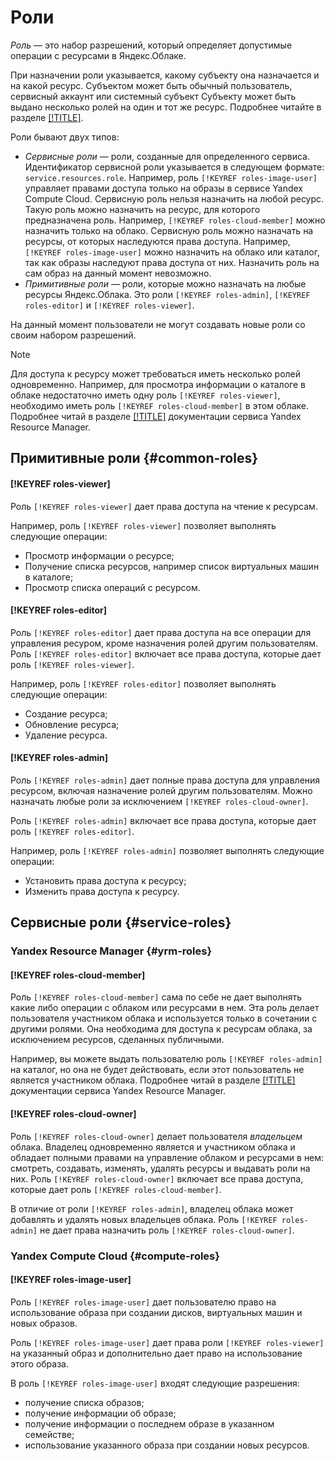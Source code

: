 # Роли

_Роль_ — это набор разрешений, который определяет допустимые операции с ресурсами в Яндекс.Облаке.

При назначении роли указывается, какому субъекту она назначается и на какой ресурс. Субъектом может быть обычный пользователь, сервисный аккаунт или системный субъект Субъекту может быть выдано несколько ролей на один и тот же ресурс. Подробнее читайте в разделе [[!TITLE]](access-bindings.md).

Роли бывают двух типов:
- _Сервисные роли_ — роли, созданные для определенного сервиса. Идентификатор сервисной роли указывается в следующем формате: `service.resources.role`. Например, роль `[!KEYREF roles-image-user]` управляет правами доступа только на образы в сервисе Yandex Compute Cloud.
    Сервисную роль нельзя назначить на любой ресурс. Такую роль можно назначить на ресурс, для которого предназначена роль. Например, `[!KEYREF roles-cloud-member]` можно назначить только на облако.
    Сервисную роль можно назначать на ресурсы, от которых наследуются права доступа. Например, `[!KEYREF roles-image-user]` можно назначить на облако или каталог, так как образы наследуют права доступа от них. Назначить роль на сам образ на данный момент невозможно.
- _Примитивные роли_ — роли, которые можно назначать на любые ресурсы Яндекс.Облака. Это роли `[!KEYREF roles-admin]`, `[!KEYREF roles-editor]` и `[!KEYREF roles-viewer]`.

На данный момент пользователи не могут создавать новые роли со своим набором разрешений.

> [!NOTE]
>
> Для доступа к ресурсу может требоваться иметь несколько ролей одновременно. Например, для просмотра информации о каталоге в облаке недостаточно иметь одну роль `[!KEYREF roles-viewer]`, необходимо иметь роль `[!KEYREF roles-cloud-member]` в этом облаке. Подробнее читай в разделе [[!TITLE]](../../../resource-manager/concepts/resources-hierarchy.md) документации сервиса Yandex Resource Manager.


## Примитивные роли {#common-roles}

#### [!KEYREF roles-viewer]

Роль `[!KEYREF roles-viewer]` дает права доступа на чтение к ресурсам.

Например, роль `[!KEYREF roles-viewer]` позволяет выполнять следующие операции:
- Просмотр информации о ресурсе;
- Получение списка ресурсов, например список виртуальных машин в каталоге;
- Просмотр списка операций с ресурсом.

#### [!KEYREF roles-editor]

Роль `[!KEYREF roles-editor]` дает права доступа на все операции для управления ресуром, кроме назначения ролей другим пользователям. Роль `[!KEYREF roles-editor]` включает все права доступа, которые дает роль `[!KEYREF roles-viewer]`.

Например, роль `[!KEYREF roles-editor]` позволяет выполнять следующие операции:
- Создание ресурса;
- Обновление ресурса;
- Удаление ресурса.

#### [!KEYREF roles-admin]

Роль `[!KEYREF roles-admin]` дает полные права доступа для управления ресурсом, включая назначение ролей другим пользователям. Можно назначать любые роли за исключением `[!KEYREF roles-cloud-owner]`.

Роль `[!KEYREF roles-admin]` включает все права доступа, которые дает роль `[!KEYREF roles-editor]`.

Например, роль `[!KEYREF roles-admin]` позволяет выполнять следующие операции:
- Установить права доступа к ресурсу;
- Изменить права доступа к ресурсу.


## Сервисные роли {#service-roles}

### Yandex Resource Manager {#yrm-roles}

#### [!KEYREF roles-cloud-member]

Роль `[!KEYREF roles-cloud-member]` сама по себе не дает выполнять какие либо операции с облаком или ресурсами в нем. Эта роль делает пользователя участником облака и используется только в сочетании с другими ролями. Она необходима для доступа к ресурсам облака, за исключением ресурсов, сделанных публичными.

Например, вы можете выдать пользователю роль `[!KEYREF roles-admin]` на каталог, но она не будет действовать, если этот пользователь не является участником облака. Подробнее читай в разделе [[!TITLE]](../../../resource-manager/concepts/resources-hierarchy.md) документации сервиса Yandex Resource Manager.

#### [!KEYREF roles-cloud-owner]

Роль `[!KEYREF roles-cloud-owner]` делает пользователя _владельцем_ облака. Владелец одновременно является и участником облака и обладает полными правами на управление облаком и ресурсами в нем: смотреть, создавать, изменять, удалять ресурсы и выдавать роли на них. Роль `[!KEYREF roles-cloud-owner]` включает все права доступа, которые дает роль `[!KEYREF roles-cloud-member]`.

В отличие от роли `[!KEYREF roles-admin]`, владелец облака может добавлять и удалять новых владельцев облака. Роль `[!KEYREF roles-admin]` не дает права назначить роль `[!KEYREF roles-cloud-owner]`.


### Yandex Compute Cloud {#compute-roles}

#### [!KEYREF roles-image-user]

Роль `[!KEYREF roles-image-user]` дает пользователю право на использование образа при создании дисков, виртуальных машин и новых образов.

Роль `[!KEYREF roles-image-user]` дает права роли `[!KEYREF roles-viewer]` на указанный образ и дополнительно дает право на использование этого образа.

В роль `[!KEYREF roles-image-user]` входят следующие разрешения:
- получение списка образов;
- получение информации об образе;
- получение информации о последнем образе в указанном семействе;
- использование указанного образа при создании новых ресурсов.

